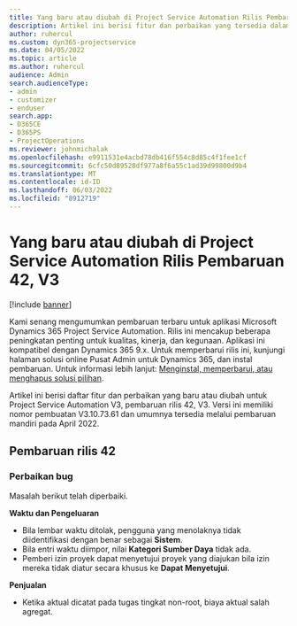 ```yaml
---
title: Yang baru atau diubah di Project Service Automation Rilis Pembaruan 42, V3
description: Artikel ini berisi fitur dan perbaikan yang tersedia dalam Rilis Pembaruan Microsoft Dynamics 365 Project Service Automation 42, V3.
author: ruhercul
ms.custom: dyn365-projectservice
ms.date: 04/05/2022
ms.topic: article
ms.author: ruhercul
audience: Admin
search.audienceType:
- admin
- customizer
- enduser
search.app:
- D365CE
- D365PS
- ProjectOperations
ms.reviewer: johnmichalak
ms.openlocfilehash: e9911531e4acbd78db416f554c8d85c4f1fee1cf
ms.sourcegitcommit: 6cfc50d89528df977a8f6a55c1ad39d99800d9b4
ms.translationtype: MT
ms.contentlocale: id-ID
ms.lasthandoff: 06/03/2022
ms.locfileid: "8912719"
---
```

# <a name="whats-new-or-changed-in-project-service-automation-update-release-42-v3"></a>Yang baru atau diubah di Project Service Automation Rilis Pembaruan 42, V3

[!include [banner](../includes/psa-now-project-operations.md)]

Kami senang mengumumkan pembaruan terbaru untuk aplikasi Microsoft Dynamics 365 Project Service Automation. Rilis ini mencakup beberapa peningkatan penting untuk kualitas, kinerja, dan kegunaan. Aplikasi ini kompatibel dengan Dynamics 365 9.x. Untuk memperbarui rilis ini, kunjungi halaman solusi online Pusat Admin untuk Dynamics 365, dan instal pembaruan. Untuk informasi lebih lanjut: [Menginstal, memperbarui, atau menghapus solusi pilihan](/power-platform/admin/install-remove-preferred-solution).

Artikel ini berisi daftar fitur dan perbaikan yang baru atau diubah untuk Project Service Automation V3, pembaruan rilis 42, V3. Versi ini memiliki nomor pembuatan V3.10.73.61 dan umumnya tersedia melalui pembaruan mandiri pada April 2022.

## <a name="update-release-42"></a>Pembaruan rilis 42

### <a name="bug-fixes"></a>Perbaikan bug

Masalah berikut telah diperbaiki.

**Waktu dan Pengeluaran**

- Bila lembar waktu ditolak, pengguna yang menolaknya tidak diidentifikasi dengan benar sebagai **Sistem**.
- Bila entri waktu diimpor, nilai **Kategori Sumber Daya** tidak ada.
- Pemberi izin proyek dapat menyetujui proyek yang diajukan bila izin mereka tidak diatur secara khusus ke **Dapat Menyetujui**.

**Penjualan**

- Ketika aktual dicatat pada tugas tingkat non-root, biaya aktual salah agregat.
